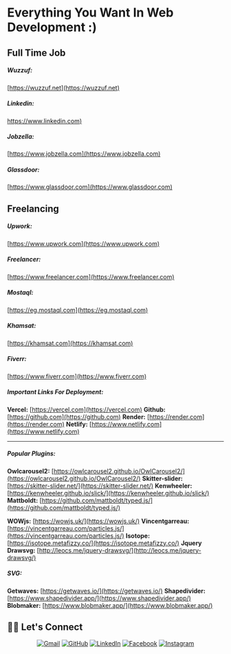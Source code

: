 # Everything You Want In Web Development :)

## **Full Time Job**

##### **Wuzzuf:**

[https://wuzzuf.net](https://wuzzuf.net)

##### **Linkedin:**

[https://www.linkedin.com)](https://www.linkedin.com)

##### **Jobzella:**

[https://www.jobzella.com](https://www.jobzella.com)

##### **Glassdoor:**

[https://www.glassdoor.com](https://www.glassdoor.com)

## **Freelancing**

##### **Upwork:**

[https://www.upwork.com](https://www.upwork.com)

##### **Freelancer:**

[https://www.freelancer.com](https://www.freelancer.com)

##### **Mostaql:**

[https://eg.mostaql.com](https://eg.mostaql.com)

##### **Khamsat:**

[https://khamsat.com](https://khamsat.com)

##### **Fiverr:**

[https://www.fiverr.com](https://www.fiverr.com)


##### **Important Links For Deployment:**

**Vercel:** [https://vercel.com](https://vercel.com)
**Github:** [https://github.com](https://github.com)
**Render:** [https://render.com](https://render.com)
**Netlify:** [https://www.netlify.com](https://www.netlify.com)

----------------------------------------------------------------

##### **Popular Plugins:**

**Owlcarousel2:** [https://owlcarousel2.github.io/OwlCarousel2/](https://owlcarousel2.github.io/OwlCarousel2/)
**Skitter-slider:** [https://skitter-slider.net/](https://skitter-slider.net/)
**Kenwheeler:** [https://kenwheeler.github.io/slick/](https://kenwheeler.github.io/slick/)
**Mattboldt:** [https://github.com/mattboldt/typed.js/](https://github.com/mattboldt/typed.js/)

**WOWjs:** [https://wowjs.uk/](https://wowjs.uk/)
**Vincentgarreau:** [https://vincentgarreau.com/particles.js/](https://vincentgarreau.com/particles.js/)
**Isotope:** [https://isotope.metafizzy.co/](https://isotope.metafizzy.co/)
**Jquery Drawsvg:** [http://leocs.me/jquery-drawsvg/](http://leocs.me/jquery-drawsvg/)

##### **SVG:**
**Getwaves:** [https://getwaves.io/](https://getwaves.io/)
**Shapedivider:** [https://www.shapedivider.app/](https://www.shapedivider.app/)
**Blobmaker:** [https://www.blobmaker.app/](https://www.blobmaker.app/)


## 🙋‍♂️ Let's Connect

<p align="center">
	<a href="mailto:mahrousgamal2001@gmail.com"><img src="https://img.icons8.com/bubbles/50/000000/gmail.png" alt="Gmail"/></a>
	<a href="https://github.com/Mahrous-Gamal"><img src="https://img.icons8.com/bubbles/50/000000/github.png" alt="GitHub"/></a>
	<a href="https://www.linkedin.com/in/mahrous-gamal-044693218/"><img src="https://img.icons8.com/bubbles/50/000000/linkedin.png" alt="LinkedIn"/></a>
	<a href="https://www.facebook.com/profile.php?id=100041500743911"><img src="https://img.icons8.com/bubbles/50/000000/facebook-new.png" alt="Facebook"/></a>
	<a href="https://www.instagram.com/mahrous_gama1/"><img src="https://img.icons8.com/bubbles/50/000000/instagram.png" alt="Instagram"/></a>
	
</p>

